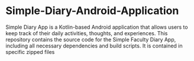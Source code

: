 # Simple-Diary-Android-Application
Simple Diary App is a Kotlin-based Android application that allows users to keep track of their daily activities, thoughts, and experiences. This repository contains the source code for the Simple Faculty Diary App, including all necessary dependencies and build scripts. It is contained in specific zipped files
